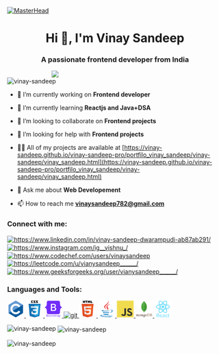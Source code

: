 [![MasterHead](https://as1.ftcdn.net/v2/jpg/02/02/51/62/1000_F_202516212_m7v0yJwPQENQedM8tmGCCPSalUxGwXPZ.jpg)](https://rishavchanda.io)
<h1 align="center">Hi 👋, I'm Vinay Sandeep</h1>
<h3 align="center">A passionate frontend developer from India</h3>
<img align="right" width="400" src="https://t3.ftcdn.net/jpg/06/01/17/18/360_F_601171862_l7yZ0wujj8o2SowiKTUsfLEEx8KunYNd.jpg">


<p align="left"> <img src="https://komarev.com/ghpvc/?username=vinay-sandeep&label=Profile%20views&color=0e75b6&style=flat" alt="vinay-sandeep" /> </p>

- 🔭 I’m currently working on **Frontend developer**

- 🌱 I’m currently learning **Reactjs and Java+DSA**

- 👯 I’m looking to collaborate on **Frontend projects**

- 🤝 I’m looking for help with **Frontend projects**

- 👨‍💻 All of my projects are available at [https://vinay-sandeep.github.io/vinay-sandeep-pro/portfilo_vinay_sandeep/vinay-sandeep/vinay_sandeep.html](https://vinay-sandeep.github.io/vinay-sandeep-pro/portfilo_vinay_sandeep/vinay-sandeep/vinay_sandeep.html)

- 💬 Ask me about **Web Developement**

- 📫 How to reach me **vinaysandeep782@gmail.com**

<h3 align="left">Connect with me:</h3>
<p align="left">
<a href="https://www.linkedin.com/in/vinay-sandeep-dwarampudi-ab87ab291/" target="blank"><img align="center" src="https://raw.githubusercontent.com/rahuldkjain/github-profile-readme-generator/master/src/images/icons/Social/linked-in-alt.svg" alt="https://www.linkedin.com/in/vinay-sandeep-dwarampudi-ab87ab291/" height="30" width="40" /></a>
<a href="https://www.instagram.com/ig__vishnu_/" target="blank"><img align="center" src="https://raw.githubusercontent.com/rahuldkjain/github-profile-readme-generator/master/src/images/icons/Social/instagram.svg" alt="https://www.instagram.com/ig__vishnu_/" height="30" width="40" /></a>
<a href="https://www.codechef.com/users/vinaysandeep" target="blank"><img align="center" src="https://cdn.jsdelivr.net/npm/simple-icons@3.1.0/icons/codechef.svg" alt="https://www.codechef.com/users/vinaysandeep" height="30" width="40" /></a>
<a href="https://leetcode.com/u/vianysandeep______/" target="blank"><img align="center" src="https://raw.githubusercontent.com/rahuldkjain/github-profile-readme-generator/master/src/images/icons/Social/leet-code.svg" alt="https://leetcode.com/u/vianysandeep______/" height="30" width="40" /></a>
<a href="https://www.geeksforgeeks.org/user/vianysandeep______/" target="blank"><img align="center" src="https://raw.githubusercontent.com/rahuldkjain/github-profile-readme-generator/master/src/images/icons/Social/geeks-for-geeks.svg" alt="https://www.geeksforgeeks.org/user/vianysandeep______/" height="30" width="40" /></a>
</p>

<h3 align="left">Languages and Tools:</h3>
<p align="left"> <a href="https://getbootstrap.com" target="_blank" rel="noreferrer">  <img src="https://raw.githubusercontent.com/devicons/devicon/master/icons/c/c-original.svg" alt="c" width="40" height="40"/> </a> <a href="https://www.w3schools.com/css/" target="_blank" rel="noreferrer"> <img src="https://raw.githubusercontent.com/devicons/devicon/master/icons/css3/css3-original-wordmark.svg" alt="css3" width="40" height="40"/> </a> <a href="https://git-scm.com/" target="_blank" rel="noreferrer">
  <img src="https://raw.githubusercontent.com/devicons/devicon/master/icons/bootstrap/bootstrap-plain-wordmark.svg" alt="bootstrap" width="40" height="40"/> </a> <a href="https://www.cprogramming.com/" target="_blank" rel="noreferrer"><img src="https://www.vectorlogo.zone/logos/git-scm/git-scm-icon.svg" alt="git" width="40" height="40"/> </a> <a href="https://www.w3.org/html/" target="_blank" rel="noreferrer"> <img src="https://raw.githubusercontent.com/devicons/devicon/master/icons/html5/html5-original-wordmark.svg" alt="html5" width="40" height="40"/> </a> <a href="https://www.java.com" target="_blank" rel="noreferrer"> <img src="https://raw.githubusercontent.com/devicons/devicon/master/icons/java/java-original.svg" alt="java" width="40" height="40"/> </a> <a href="https://developer.mozilla.org/en-US/docs/Web/JavaScript" target="_blank" rel="noreferrer"> <img src="https://raw.githubusercontent.com/devicons/devicon/master/icons/javascript/javascript-original.svg" alt="javascript" width="40" height="40"/> </a> <a href="https://www.mongodb.com/" target="_blank" rel="noreferrer"> <img src="https://raw.githubusercontent.com/devicons/devicon/master/icons/mongodb/mongodb-original-wordmark.svg" alt="mongodb" width="40" height="40"/> </a> <a href="https://reactjs.org/" target="_blank" rel="noreferrer"> <img src="https://raw.githubusercontent.com/devicons/devicon/master/icons/react/react-original-wordmark.svg" alt="react" width="40" height="40"/> </a> </p>

<p><img align="left" src="https://github-readme-stats.vercel.app/api/top-langs?username=vinay-sandeep&show_icons=true&locale=en&layout=compact" alt="vinay-sandeep" /></p>

<p>&nbsp;<img align="center" src="https://github-readme-stats.vercel.app/api?username=vinay-sandeep&show_icons=true&locale=en" alt="vinay-sandeep" /></p>

<p><img align="center" src="https://github-readme-streak-stats.herokuapp.com/?user=vinay-sandeep&" alt="vinay-sandeep" /></p>
